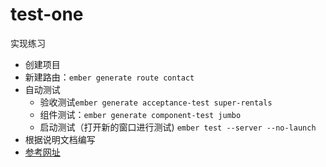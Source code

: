 # test-one

实现练习
- 创建项目
- 新建路由：`ember generate route contact`
- 自动测试
  * 验收测试`ember generate acceptance-test super-rentals` 
  * 组件测试：`ember generate component-test jumbo`
  * 启动测试（打开新的窗口进行测试) `ember test --server --no-launch`
- 根据说明文档编写
- [参考网址](https://guides.emberjs.com/release/tutorial/part-1/orientation/)
